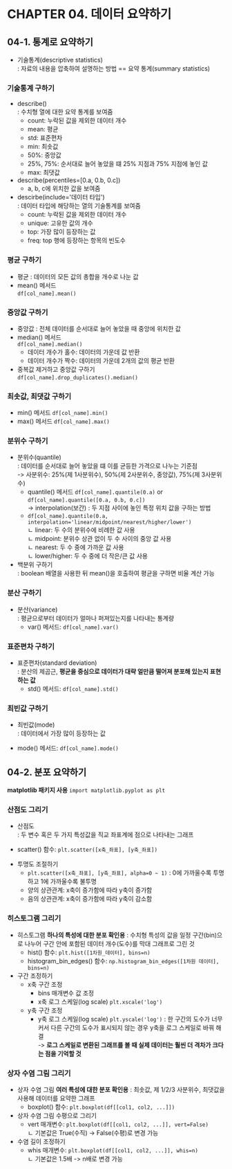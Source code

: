 # CHAPTER 04. 데이터 요약하기
## 04-1. 통계로 요약하기
* 기술통계(descriptive statistics)  
 : 자료의 내용을 압축하여 설명하는 방법 == 요약 통계(summary statistics)
### 기술통계 구하기
* describe()  
 : 수치형 열에 대한 요약 통계를 보여줌
  - count: 누락된 값을 제외한 데이터 개수  
  - mean: 평균  
  - std: 표준편차
  - min: 최솟값
  - 50%: 중앙값
  - 25%, 75%: 순서대로 늘어 놓았을 떄 25% 지점과 75% 지점에 놓인 값
  - max: 최댓값
* describe(percentiles=[0.a, 0.b, 0.c])
  - a, b, c에 위치한 값을 보여줌
* descirbe(include='데이터 타입')  
 : 데이터 타입에 해당하는 열의 기술통계를 보여줌
  - count: 누락된 값을 제외한 데이터 개수  
  - unique: 고유한 값의 개수
  - top: 가장 많이 등장하는 값
  - freq: top 행에 등장하는 항목의 빈도수
### 평균 구하기
* 평균
 : 데이터의 모든 값의 총합을 개수로 나눈 값
* mean() 메서드  
 `df[col_name].mean()`
### 중앙값 구하기
* 중앙값
 : 전체 데이터를 순서대로 늘어 놓았을 때 중앙에 위치한 값
* median() 메서드  
 `df[col_name].median()`
  - 데이터 개수가 홀수: 데이터의 가운데 값 반환
  - 데이터 개수가 짝수: 데이터의 가운데 2개의 값의 평균 반환
* 중복값 제거하고 중앙값 구하기  
 `df[col_name].drop_duplicates().median()`
### 최솟값, 최댓값 구하기
 - min() 메서드 `df[col_name].min()`
 - max() 메서드 `df[col_name].max()`
### 분위수 구하기
* 분위수(quantile)  
 : 데이터를 순서대로 늘어 놓았을 떄 이를 균등한 가격으로 나누는 기준점  
  -> 사분위수: 25%(제 1사분위수), 50%(제 2사분위수, 중앙값), 75%(제 3사분위수)
  - quantile() 메서드 `df[col_name].quantile(0.a)` or `df[col_name].quantile([0.a, 0.b, 0.c])`  
  -> interpolation(보간) : 두 지점 사이에 놓인 특정 위치 값을 구하는 방법
  - `df[col_name].quantile(0.a, interpolation='linear/midpoint/nearest/higher/lower')`  
   ㄴ linear: 두 수의 분위수에 비례한 값 사용  
   ㄴ midpoint: 분위수 상관 없이 두 수 사이의 중앙 값 사용  
   ㄴ nearest: 두 수 중에 가까운 값 사용  
   ㄴ lower/higher: 두 수 중에 더 작은/큰 값 사용
* 백분위 구하기  
 : boolean 배열을 사용한 뒤 mean()을 호출하여 평균을 구하면 비율 계산 가능
### 분산 구하기
* 분산(variance)  
 : 평균으로부터 데이터가 얼마나 퍼져있는지를 나타내는 통계량
  - var() 메서드: `df[col_name].var()`
 ### 표준편차 구하기
 * 표준편차(standard deviation)  
  : 분산의 제곱근, **평균을 중심으로 데이터가 대략 얼만큼 떨어져 분포해 있는지 표현하는 값**
   - std() 메서드: `df[col_name].std()`
 ### 최빈값 구하기
 * 최빈값(mode)  
  : 데이터에서 가장 많이 등장하는 값
  - mode() 메서드: `df[col_name].mode()`
  
## 04-2. 분포 요약하기
**matplotlib 패키지 사용** `import matplotlib.pyplot as plt`
### 산점도 그리기
* 산점도  
 : 두 변수 혹은 두 가지 특성값을 직교 좌표계에 점으로 나타내는 그래프
 - scatter() 함수: `plt.scatter([x축_좌표], [y축_좌표])`
* 투명도 조절하기
  - `plt.scatter([x축_좌표], [y축_좌표], alpha=0 ~ 1)`
    : 0에 가까울수록 투명하고 1에 가까울수록 불투명
  - 양의 상관관계: x축이 증가함에 따라 y축이 증가함
  - 음의 상관관계: x축이 증가함에 따라 y축이 감소함
### 히스토그램 그리기
* 히스토그램  **하나의 특성에 대한 분포 확인용**
 : 수치형 특성의 값을 일정 구간(bin)으로 나누어 구간 안에 포함된 데이터 개수(도수)를 막대 그래프로 그린 것
  - hist() 함수: `plt.hist([1차원_데이터], bins=n)`
  - histogram_bin_edges() 함수: `np.histogram_bin_edges([1차원 데이터], bins=n)`
* 구간 조정하기
  - x축 구간 조정
    - bins 매개변수 값 조정
    - x축 로그 스케일(log scale) `plt.xscale('log')`
  - y축 구간 조정
    - y축 로그 스케일(log scale) `plt.yscale('log')`
     : 한 구간의 도수가 너무 커서 다른 구간의 도수가 표시되지 않는 경우 y축을 로그 스케일로 바꿔 해결  
      -> **로그 스케일로 변환된 그래프를 볼 때 실제 데이터는 훨씬 더 격차가 크다는 점을 기억할 것**
### 상자 수염 그림 그리기
* 상자 수염 그림 **여러 특성에 대한 분포 확인용**
 : 최솟값, 제 1/2/3 사분위수, 최댓값을 사용해 데이터를 요약한 그래프
  - boxplot() 함수: `plt.boxplot(df[[col1, col2, ...]])`
* 상자 수염 그림 수평으로 그리기
  - vert 매개변수: `plt.boxplot(df[[col1, col2, ...]], vert=False)`  
    ㄴ 기본값은 True(수직) -> False(수평)로 변경 가능
* 수염 길이 조정하기
  - whis 매개변수: `plt.boxplot(df[[col1, col2, ...]], whis=n)`  
    ㄴ 기본값은 1.5배 -> n배로 변경 가능
